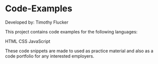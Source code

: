 # Code-Examples

Developed by: Timothy Flucker

This project contains code examples for the following languages:

HTML
CSS
JavaScript
<!--Future Code examples: Java -->

These code snippets are made to used as practice material and also as a code
portfolio for any interested employers.
